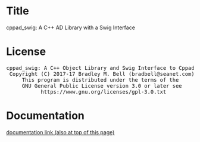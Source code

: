 # Title
cppad\_swig: A C++ AD Library with a Swig Interface

# License
<pre>
cppad_swig: A C++ Object Library and Swig Interface to Cppad
 Copyright (C) 2017-17 Bradley M. Bell (bradbell@seanet.com)
     This program is distributed under the terms of the
     GNU General Public License version 3.0 or later see
           https://www.gnu.org/licenses/gpl-3.0.txt
</pre>

# Documentation
[documentation link (also at top of this page)](
	https://bradbell.github.io/cppad_swig/doc/index.html
)

